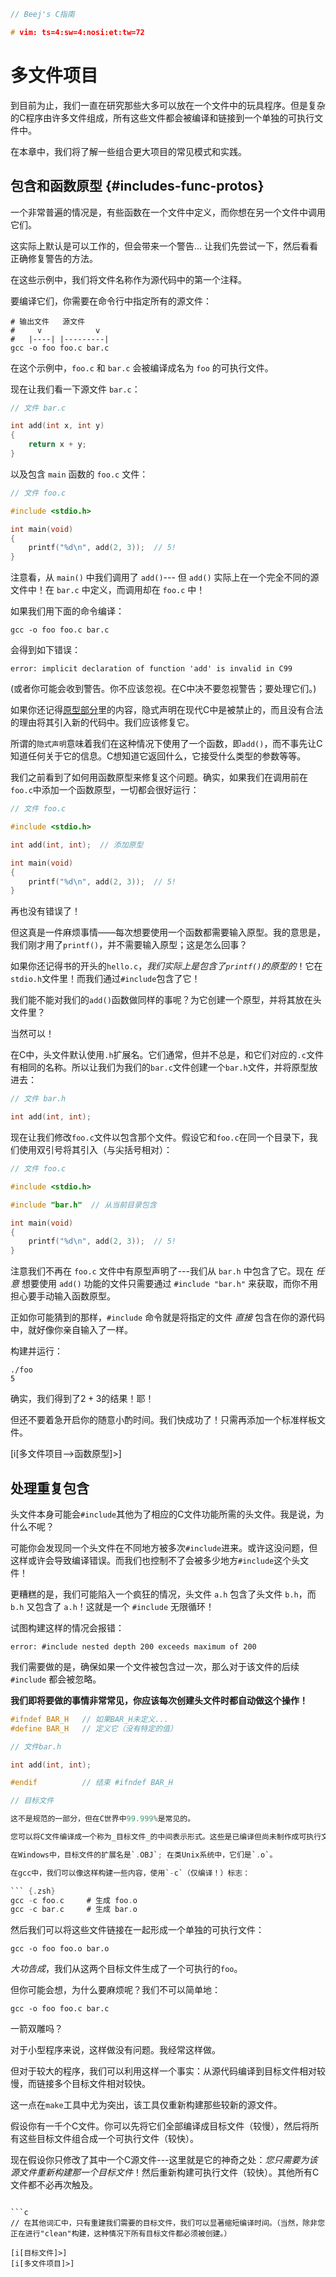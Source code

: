 ```c
// Beej's C指南

# vim: ts=4:sw=4:nosi:et:tw=72

```

# 多文件项目

到目前为止，我们一直在研究那些大多可以放在一个文件中的玩具程序。但是复杂的C程序由许多文件组成，所有这些文件都会被编译和链接到一个单独的可执行文件中。

在本章中，我们将了解一些组合更大项目的常见模式和实践。

## 包含和函数原型 {#includes-func-protos}

一个非常普遍的情况是，有些函数在一个文件中定义，而你想在另一个文件中调用它们。

这实际上默认是可以工作的，但会带来一个警告... 让我们先尝试一下，然后看看正确修复警告的方法。

在这些示例中，我们将文件名称作为源代码中的第一个注释。

要编译它们，你需要在命令行中指定所有的源文件：

``` {.zsh}
# 输出文件   源文件
#     v            v
#   |----| |---------|
gcc -o foo foo.c bar.c
```

在这个示例中，`foo.c` 和 `bar.c` 会被编译成名为 `foo` 的可执行文件。

现在让我们看一下源文件 `bar.c`：

``` {.c .numberLines}
// 文件 bar.c

int add(int x, int y)
{
    return x + y;
}
```

以及包含 `main` 函数的 `foo.c` 文件：

``` {.c .numberLines}
// 文件 foo.c

#include <stdio.h>

int main(void)
{
    printf("%d\n", add(2, 3));  // 5!
}
```

注意看，从 `main()` 中我们调用了 `add()`--- 但 `add()` 实际上在一个完全不同的源文件中！在 `bar.c` 中定义，而调用却在 `foo.c` 中！

如果我们用下面的命令编译：

``` {.zsh}
gcc -o foo foo.c bar.c
```

会得到如下错误：

``` {.default}
error: implicit declaration of function 'add' is invalid in C99
```

(或者你可能会收到警告。你不应该忽视。在C中决不要忽视警告；要处理它们。)

如果你还记得[原型部分](#prototypes)里的内容，隐式声明在现代C中是被禁止的，而且没有合法的理由将其引入新的代码中。我们应该修复它。

所谓的`隐式声明`意味着我们在这种情况下使用了一个函数，即`add()`，而不事先让C知道任何关于它的信息。C想知道它返回什么，它接受什么类型的参数等等。

我们之前看到了如何用函数原型来修复这个问题。确实，如果我们在调用前在`foo.c`中添加一个函数原型，一切都会很好运行：

``` {.c .numberLines}
// 文件 foo.c

#include <stdio.h>

int add(int, int);  // 添加原型

int main(void)
{
    printf("%d\n", add(2, 3));  // 5!
}
```

再也没有错误了！

但这真是一件麻烦事情——每次想要使用一个函数都需要输入原型。我的意思是，我们刚才用了`printf()`，并不需要输入原型；这是怎么回事？

如果你还记得书的开头的`hello.c`，_我们实际上是包含了`printf()`的原型的_！它在`stdio.h`文件里！而我们通过`#include`包含了它！

我们能不能对我们的`add()`函数做同样的事呢？为它创建一个原型，并将其放在头文件里？

当然可以！

在C中，头文件默认使用`.h`扩展名。它们通常，但并不总是，和它们对应的`.c`文件有相同的名称。所以让我们为我们的`bar.c`文件创建一个`bar.h`文件，并将原型放进去：

``` {.c .numberLines}
// 文件 bar.h

int add(int, int);
```

现在让我们修改`foo.c`文件以包含那个文件。假设它和`foo.c`在同一个目录下，我们使用双引号将其引入（与尖括号相对）：

``` {.c .numberLines}
// 文件 foo.c

#include <stdio.h>

#include "bar.h"  // 从当前目录包含

int main(void)
{
    printf("%d\n", add(2, 3));  // 5!
}
```

注意我们不再在 `foo.c` 文件中有原型声明了---我们从 `bar.h` 中包含了它。现在 _任意_ 想要使用 `add()` 功能的文件只需要通过 `#include "bar.h"` 来获取，而你不用担心要手动输入函数原型。

正如你可能猜到的那样，`#include` 命令就是将指定的文件 _直接_ 包含在你的源代码中，就好像你亲自输入了一样。

构建并运行：

``` {.zsh}
./foo
5
```

确实，我们得到了$2+3$的结果！耶！

但还不要着急开启你的随意小酌时间。我们快成功了！只需再添加一个标准样板文件。

[i[多文件项目-->函数原型]>]

## 处理重复包含

头文件本身可能会`#include`其他为了相应的C文件功能所需的头文件。我是说，为什么不呢？

可能你会发现同一个头文件在不同地方被多次`#include`进来。或许这没问题，但这样或许会导致编译错误。而我们也控制不了会被多少地方`#include`这个头文件！

更糟糕的是，我们可能陷入一个疯狂的情况，头文件 `a.h` 包含了头文件 `b.h`，而 `b.h` 又包含了 `a.h`！这就是一个 `#include` 无限循环！

试图构建这样的情况会报错：

``` {.default}
error: #include nested depth 200 exceeds maximum of 200
```

我们需要做的是，确保如果一个文件被包含过一次，那么对于该文件的后续 `#include` 都会被忽略。

**我们即将要做的事情非常常见，你应该每次创建头文件时都自动做这个操作！**

``` {.c .numberLines}
#ifndef BAR_H   // 如果BAR_H未定义...
#define BAR_H   // 定义它（没有特定的值）

// 文件bar.h

int add(int, int);

#endif          // 结束 #ifndef BAR_H
```

```c
// 目标文件

这不是规范的一部分，但在C世界中99.999%是常见的。

您可以将C文件编译成一个称为_目标文件_的中间表示形式。这些是已编译但尚未制作成可执行文件的机器代码。

在Windows中，目标文件的扩展名是`.OBJ`; 在类Unix系统中，它们是`.o`。

在gcc中，我们可以像这样构建一些内容，使用`-c`（仅编译！）标志：

``` {.zsh}
gcc -c foo.c     # 生成 foo.o
gcc -c bar.c     # 生成 bar.o
```

然后我们可以将这些文件链接在一起形成一个单独的可执行文件：

``` {.zsh}
gcc -o foo foo.o bar.o
```

_大功告成_，我们从这两个目标文件生成了一个可执行的`foo`。

但你可能会想，为什么要麻烦呢？我们不可以简单地：

``` {.zsh}
gcc -o foo foo.c bar.c
```

一箭双雕吗？

对于小型程序来说，这样做没有问题。我经常这样做。

但对于较大的程序，我们可以利用这样一个事实：从源代码编译到目标文件相对较慢，而链接多个目标文件相对较快。

这一点在`make`工具中尤为突出，该工具仅重新构建那些较新的源文件。

假设你有一千个C文件。你可以先将它们全部编译成目标文件（较慢），然后将所有这些目标文件组合成一个可执行文件（较快）。

现在假设你只修改了其中一个C源文件---这里就是它的神奇之处：_您只需要为该源文件重新构建那一个目标文件_！然后重新构建可执行文件（较快）。其他所有C文件都不必再次触及。
```

```c
// 在其他词汇中，只有重建我们需要的目标文件，我们可以显著缩短编译时间。（当然，除非您正在进行"clean"构建，这种情况下所有目标文件都必须被创建。）

[i[目标文件]>]
[i[多文件项目]>]
```